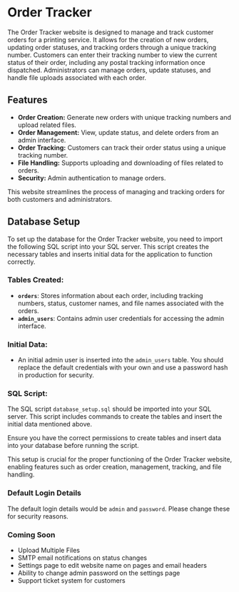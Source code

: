 # Order Tracker

The Order Tracker website is designed to manage and track customer orders for a printing service. It allows for the creation of new orders, updating order statuses, and tracking orders through a unique tracking number. Customers can enter their tracking number to view the current status of their order, including any postal tracking information once dispatched. Administrators can manage orders, update statuses, and handle file uploads associated with each order.

## Features

- **Order Creation:** Generate new orders with unique tracking numbers and upload related files.
- **Order Management:** View, update status, and delete orders from an admin interface.
- **Order Tracking:** Customers can track their order status using a unique tracking number.
- **File Handling:** Supports uploading and downloading of files related to orders.
- **Security:** Admin authentication to manage orders.

This website streamlines the process of managing and tracking orders for both customers and administrators.

## Database Setup

To set up the database for the Order Tracker website, you need to import the following SQL script into your SQL server. This script creates the necessary tables and inserts initial data for the application to function correctly.

### Tables Created:

- **`orders`**: Stores information about each order, including tracking numbers, status, customer names, and file names associated with the orders.
- **`admin_users`**: Contains admin user credentials for accessing the admin interface.

### Initial Data:

- An initial admin user is inserted into the `admin_users` table. You should replace the default credentials with your own and use a password hash in production for security.

### SQL Script:

The SQL script `database_setup.sql` should be imported into your SQL server. This script includes commands to create the tables and insert the initial data mentioned above.

Ensure you have the correct permissions to create tables and insert data into your database before running the script.

This setup is crucial for the proper functioning of the Order Tracker website, enabling features such as order creation, management, tracking, and file handling.

### Default Login Details

The default login details would be `admin` and `password`.
Please change these for security reasons.

### Coming Soon

- Upload Multiple Files
- SMTP email notifications on status changes
- Settings page to edit website name on pages and email headers
- Ability to change admin password on the settings page
- Support ticket system for customers



